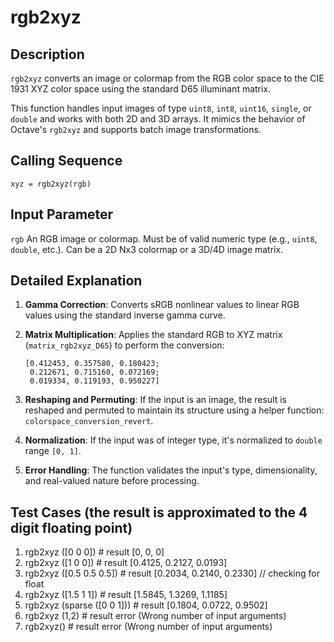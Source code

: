 
# rgb2xyz 

## Description

`rgb2xyz` converts an image or colormap from the RGB color space to the CIE 1931 XYZ color space using the standard D65 illuminant matrix.

This function handles input images of type `uint8`, `int8`, `uint16`, `single`, or `double` and works with both 2D and 3D arrays. It mimics the behavior of Octave's `rgb2xyz` and supports batch image transformations.


## Calling Sequence

```
xyz = rgb2xyz(rgb)
```

## Input Parameter

`rgb`    An RGB image or colormap. Must be of valid numeric type (e.g., `uint8`, 
             `double`, etc.). Can be a 2D Nx3 colormap or a 3D/4D image matrix. 


## Detailed Explanation

1. **Gamma Correction**: Converts sRGB nonlinear values to linear RGB values using the standard inverse gamma curve.

2. **Matrix Multiplication**: Applies the standard RGB to XYZ matrix (`matrix_rgb2xyz_D65`) to perform the conversion:
   ```
   [0.412453, 0.357580, 0.180423;
    0.212671, 0.715160, 0.072169;
    0.019334, 0.119193, 0.950227]
   ```

3. **Reshaping and Permuting**: If the input is an image, the result is reshaped and permuted to maintain its structure using a helper function: `colorspace_conversion_revert`.

4. **Normalization**: If the input was of integer type, it's normalized to `double` range `[0, 1]`.

5. **Error Handling**: The function validates the input's type, dimensionality, and real-valued nature before processing.


## Test Cases  (the result is approximated to the 4 digit floating point)
1. rgb2xyz ([0 0 0])    # result [0, 0, 0]   
2. rgb2xyz ([1 0 0])    # result [0.4125, 0.2127, 0.0193]
3. rgb2xyz ([0.5 0.5 0.5]) # result [0.2034, 0.2140, 0.2330]   // checking for float
4. rgb2xyz ([1.5 1 1])    # result [1.5845, 1.3269, 1.1185]
5. rgb2xyz (sparse ([0 0 1]))  # result [0.1804, 0.0722, 0.9502]
6. rgb2xyz (1,2)  # result error (Wrong number of input arguments)
7. rgb2xyz()   # result error (Wrong number of input arguments)
